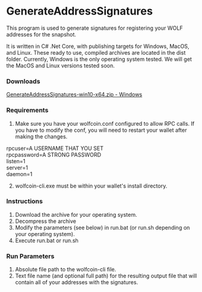 # GenerateAddressSignatures
This program is used to generate signatures for registering your WOLF addresses for the snapshot.

It is written in C# .Net Core, with publishing targets for Windows, MacOS, and Linux. These ready to use, compiled archives are located in the dist folder. Currently, Windows is the only operating system tested. We will get the MacOS and Linux versions tested soon.

### Downloads
[GenerateAddressSignatures-win10-x64.zip - Windows](https://wolfpackbotdownloads.azureedge.net/wolfpackbotdownloadscontainer/tools/GenerateAddressSignatures-win10-x64.zip)

### Requirements
1. Make sure you have your wolfcoin.conf configured to allow RPC calls. If you have to modify the conf, you will need to restart your wallet after making the changes.

rpcuser=A USERNAME THAT YOU SET<br/>
rpcpassword=A STRONG PASSWORD<br/>
listen=1<br/>
server=1<br/>
daemon=1

2. wolfcoin-cli.exe must be within your wallet's install directory.

### Instructions
1. Download the archive for your operating system.
2. Decompress the archive
3. Modify the parameters (see below) in run.bat (or run.sh depending on your operating system).
4. Execute run.bat or run.sh

### Run Parameters
1. Absolute file path to the wolfcoin-cli file.
2. Text file name (and optional full path) for the resulting output file that will contain all of your addresses with the signatures.
